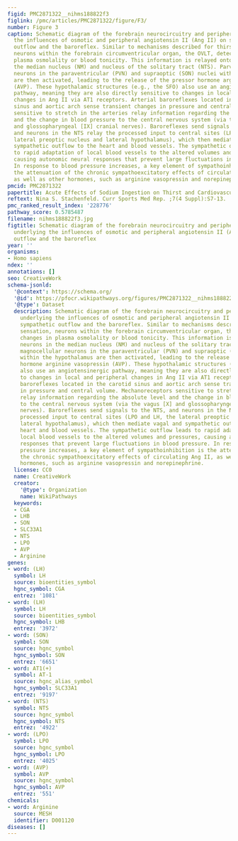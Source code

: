 ```yaml
---
figid: PMC2871322__nihms188822f3
figlink: /pmc/articles/PMC2871322/figure/F3/
number: Figure 3
caption: Schematic diagram of the forebrain neurocircuitry and peripheral inputs underlying
  the influences of osmotic and peripheral angiotensin II (Ang II) on sympathetic
  outflow and the baroreflex. Similar to mechanisms described for thirst sensation,
  neurons within the forebrain circumventricular organ, the OVLT, detect changes in
  plasma osmolality or blood tonicity. This information is relayed onto neurons in
  the median nucleus (NM) and nucleus of the solitary tract (NTS). Parvoand magnocellular
  neurons in the paraventricular (PVN) and supraoptic (SON) nuclei within the hypothalamus
  are then activated, leading to the release of the pressor hormone arginine vasopressin
  (AVP). These hypothalamic structures (e.g., the SFO) also use an angiotensinergic
  pathway, meaning they are also directly sensitive to changes in local and peripheral
  changes in Ang II via AT1 receptors. Arterial baroreflexes located in the carotid
  sinus and aortic arch sense transient changes in pressure and central volume. Mechanoreceptors
  sensitive to stretch in the arteries relay information regarding the absolute level
  and the change in blood pressure to the central nervous system (via the vagus [X]
  and glossopharyngeal [IX] cranial nerves). Baroreflexes send signals to the NTS,
  and neurons in the NTS relay the processed input to central sites (LPO and LH, the
  lateral preoptic nucleus and lateral hypothalamus), which then mediate vagal and
  sympathetic outflow to the heart and blood vessels. The sympathetic outflow leads
  to rapid adaptation of local blood vessels to the altered volumes and pressures,
  causing autonomic neural responses that prevent large fluctuations in blood pressure.
  In response to blood pressure increases, a key element of sympathoinhibition is
  the attenuation of the chronic sympathoexcitatory effects of circulating Ang II,
  as well as other hormones, such as arginine vasopressin and norepinephrine.
pmcid: PMC2871322
papertitle: Acute Effects of Sodium Ingestion on Thirst and Cardiovascular Function.
reftext: Nina S. Stachenfeld. Curr Sports Med Rep. ;7(4 Suppl):S7-13.
pmc_ranked_result_index: '228776'
pathway_score: 0.5785487
filename: nihms188822f3.jpg
figtitle: Schematic diagram of the forebrain neurocircuitry and peripheral inputs
  underlying the influences of osmotic and peripheral angiotensin II (Ang II) on sympathetic
  outflow and the baroreflex
year: ''
organisms:
- Homo sapiens
ndex: ''
annotations: []
seo: CreativeWork
schema-jsonld:
  '@context': https://schema.org/
  '@id': https://pfocr.wikipathways.org/figures/PMC2871322__nihms188822f3.html
  '@type': Dataset
  description: Schematic diagram of the forebrain neurocircuitry and peripheral inputs
    underlying the influences of osmotic and peripheral angiotensin II (Ang II) on
    sympathetic outflow and the baroreflex. Similar to mechanisms described for thirst
    sensation, neurons within the forebrain circumventricular organ, the OVLT, detect
    changes in plasma osmolality or blood tonicity. This information is relayed onto
    neurons in the median nucleus (NM) and nucleus of the solitary tract (NTS). Parvoand
    magnocellular neurons in the paraventricular (PVN) and supraoptic (SON) nuclei
    within the hypothalamus are then activated, leading to the release of the pressor
    hormone arginine vasopressin (AVP). These hypothalamic structures (e.g., the SFO)
    also use an angiotensinergic pathway, meaning they are also directly sensitive
    to changes in local and peripheral changes in Ang II via AT1 receptors. Arterial
    baroreflexes located in the carotid sinus and aortic arch sense transient changes
    in pressure and central volume. Mechanoreceptors sensitive to stretch in the arteries
    relay information regarding the absolute level and the change in blood pressure
    to the central nervous system (via the vagus [X] and glossopharyngeal [IX] cranial
    nerves). Baroreflexes send signals to the NTS, and neurons in the NTS relay the
    processed input to central sites (LPO and LH, the lateral preoptic nucleus and
    lateral hypothalamus), which then mediate vagal and sympathetic outflow to the
    heart and blood vessels. The sympathetic outflow leads to rapid adaptation of
    local blood vessels to the altered volumes and pressures, causing autonomic neural
    responses that prevent large fluctuations in blood pressure. In response to blood
    pressure increases, a key element of sympathoinhibition is the attenuation of
    the chronic sympathoexcitatory effects of circulating Ang II, as well as other
    hormones, such as arginine vasopressin and norepinephrine.
  license: CC0
  name: CreativeWork
  creator:
    '@type': Organization
    name: WikiPathways
  keywords:
  - CGA
  - LHB
  - SON
  - SLC33A1
  - NTS
  - LPO
  - AVP
  - Arginine
genes:
- word: (LH)
  symbol: LH
  source: bioentities_symbol
  hgnc_symbol: CGA
  entrez: '1081'
- word: (LH)
  symbol: LH
  source: bioentities_symbol
  hgnc_symbol: LHB
  entrez: '3972'
- word: (SON)
  symbol: SON
  source: hgnc_symbol
  hgnc_symbol: SON
  entrez: '6651'
- word: AT1(+)
  symbol: AT-1
  source: hgnc_alias_symbol
  hgnc_symbol: SLC33A1
  entrez: '9197'
- word: (NTS)
  symbol: NTS
  source: hgnc_symbol
  hgnc_symbol: NTS
  entrez: '4922'
- word: (LPO)
  symbol: LPO
  source: hgnc_symbol
  hgnc_symbol: LPO
  entrez: '4025'
- word: (AVP)
  symbol: AVP
  source: hgnc_symbol
  hgnc_symbol: AVP
  entrez: '551'
chemicals:
- word: Arginine
  source: MESH
  identifier: D001120
diseases: []
---
```

